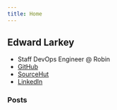 ```yaml
---
title: Home
---
```


## Edward Larkey

- Staff DevOps Engineer @ Robin
- [GitHub](https://github.com/edwlarkey)
- [SourceHut](https://git.sr.ht/~edwlarkey)
- [LinkedIn](https://www.linkedin.com/in/edwlarkey)

### Posts
